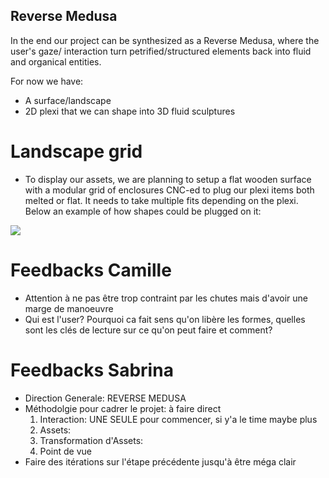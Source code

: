 ## Reverse Medusa

In the end our project can be synthesized as a Reverse Medusa, where the user's gaze/ interaction turn petrified/structured elements back into fluid and organical entities. 

For now we have:
- A surface/landscape
- 2D plexi that we can shape into 3D fluid sculptures

# Landscape grid
- To display our assets, we are planning to setup a flat wooden surface with a modular grid of enclosures CNC-ed to plug our plexi items both melted or flat. It needs to take multiple fits depending on the plexi.
Below an example of how shapes could be plugged on it:

![](https://ecal-media.sos-ch-gva-2.exo.io/filer_public_thumbnails/filer_public/07/5d/075dd0a9-25bb-4451-b2cf-13f0451ab134/gcxgnygb.jpg__0x960_q85_crop_subsampling-2.jpg)

# Feedbacks Camille
- Attention à ne pas être trop contraint par les chutes mais d'avoir une marge de manoeuvre
- Qui est l'user? Pourquoi ca fait sens qu'on libère les formes, quelles sont les clés de lecture sur ce qu'on peut faire et comment?

# Feedbacks Sabrina
- Direction Generale: REVERSE MEDUSA
- Méthodolgie pour cadrer le projet: à faire direct
    1. Interaction: UNE SEULE pour commencer, si y'a le time maybe plus
    2. Assets:
    3. Transformation d'Assets:
    4. Point de vue
- Faire des itérations sur l'étape précédente jusqu'à être méga clair
